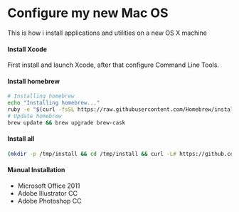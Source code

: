 # Configure my new Mac OS
This is how i install applications and utilities on a new OS X machine

#### Install Xcode
First install and launch Xcode, after that configure Command Line Tools.

#### Install homebrew
```bash
# Installing homebrew
echo "Installing homebrew..."
ruby -e "$(curl -fsSL https://raw.githubusercontent.com/Homebrew/install/master/install)"
# Update homebrew
brew update && brew upgrade brew-cask
```

#### Install all
```bash
(mkdir -p /tmp/install && cd /tmp/install && curl -L# https://github.com/abachar/home/archive/master.zipz | tar zx --strip 1 && sh ./install.sh)
```

#### Manual Installation

* Microsoft Office 2011
* Adobe Illustrator CC
* Adobe Photoshop CC
